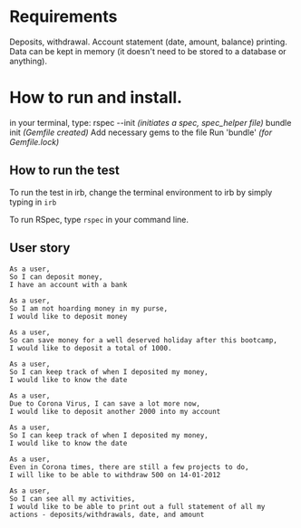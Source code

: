 # Requirements
Deposits, withdrawal.
Account statement (date, amount, balance) printing.
Data can be kept in memory (it doesn't need to be stored to a database or anything).

# How to run and install.
in your terminal, type: 
rspec --init  _(initiates a spec, spec_helper file)_
bundle init _(Gemfile created)_
Add necessary gems to the file
Run 'bundle' _(for Gemfile.lock)_

## How to run the test
To run the test in irb, change the terminal environment to irb by simply typing in `irb`

To run RSpec, type `rspec` in your command line.


## User story
```
As a user,
So I can deposit money,
I have an account with a bank

As a user,
So I am not hoarding money in my purse,
I would like to deposit money

As a user,
So can save money for a well deserved holiday after this bootcamp,
I would like to deposit a total of 1000.

As a user,
So I can keep track of when I deposited my money,
I would like to know the date

As a user,
Due to Corona Virus, I can save a lot more now,
I would like to deposit another 2000 into my account

As a user,
So I can keep track of when I deposited my money,
I would like to know the date

As a user,
Even in Corona times, there are still a few projects to do,
I will like to be able to withdraw 500 on 14-01-2012

As a user,
So I can see all my activities,
I would like to be able to print out a full statement of all my actions - deposits/withdrawals, date, and amount
```